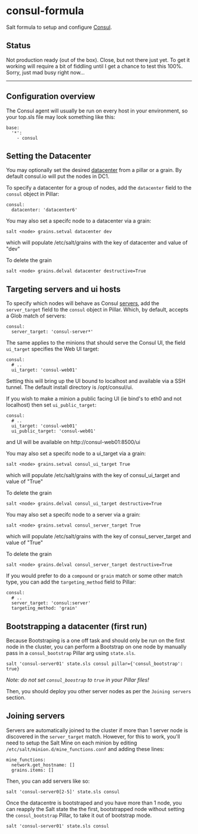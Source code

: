 # consul-formula

Salt formula to setup and configure [Consul](https://www.consul.io/docs/index.html).

## Status

Not production ready (out of the box). Close, but not there just yet. To get it working will require a bit of fiddling until I get a chance to test this 100%. Sorry, just mad busy right now...

***

## Configuration overview

The Consul agent will usually be run on every host in your environment, so your top.sls file may look something like this:

```
base:
  '*':
    - consul
```

## Setting the Datacenter

You may optionally set the desired [datacenter](https://www.consul.io/docs/guides/datacenters.html) from a pillar or a grain. By default
consul.io will put the nodes in DC1.

To specify a datacenter for a group of nodes, add the ``datacenter`` field to the ``consul`` object in Pillar:
```
consul:
  datacenter: 'datacenter6'
```

You may also set a specifc node to a datacenter via a grain:
```
salt <node> grains.setval datacenter dev
```
which will populate /etc/salt/grains with the key of datacenter and value of "dev"

To delete the grain 
```
salt <node> grains.delval datacenter destructive=True 
```

## Targeting servers and ui hosts

To specify which nodes will behave as Consul [servers](http://www.consul.io/docs/guides/servers.html), add the ``server_target`` field to the ``consul`` object in Pillar. Which, by default, accepts a Glob match of servers:

```
consul:
  server_target: 'consul-server*'
```

The same applies to the minions that should serve the Consul UI, the field ``ui_target`` specifies the Web UI target:

```
consul:
  # ..
  ui_target: 'consul-web01'
```
Setting this will bring up the UI bound to localhost and available via a SSH tunnel. The default install directory is /opt/consul/ui.

If you wish to make a minion a public facing UI (ie bind's to eth0 and not localhost) then set ``ui_public_target``:
```
consul:
  # ..
  ui_target: 'consul-web01'
  ui_public_target: 'consul-web01'
```
and UI will be available on http://consul-web01:8500/ui

You may also set a specifc node to a ui_target via a grain:
```
salt <node> grains.setval consul_ui_target True
```
which will populate /etc/salt/grains with the key of consul_ui_target and value of "True"

To delete the grain 
```
salt <node> grains.delval consul_ui_target destructive=True 
```

You may also set a specifc node to a server via a grain:
```
salt <node> grains.setval consul_server_target True
```
which will populate /etc/salt/grains with the key of consul_server_target and value of "True"

To delete the grain 
```
salt <node> grains.delval consul_server_target destructive=True 
```

If you would prefer to do a ``compound`` or ``grain`` match or some other match type, you can add the ``targeting_method`` field to Pillar:

```
consul:
  # ..
  server_target: 'consul:server'
  targeting_method: 'grain'
```

## Bootstrapping a datacenter (first run)

Because Bootstraping is a one off task and should only be run on the first node in the cluster, you can perform a Bootstrap on one node by manually pass in a ``consul_bootstrap`` Pillar arg using ``state.sls``.

```
salt 'consul-server01' state.sls consul pillar={'consul_bootstrap': true}
```

*Note: do not set ``consul_boostrap`` to ``true`` in your Pillar files!*

Then, you should deploy you other server nodes as per the ``Joining servers`` section.

## Joining servers

Servers are automatically joined to the cluster if more than 1 server node is discovered in the ``server_target`` match. However, for this to work, you'll need to setup the Salt Mine on each minion by editing ``/etc/salt/minion.d/mine_functions.conf`` and adding these lines:

```
mine_functions:
  network.get_hostname: []
  grains.items: []
```

Then, you can add servers like so:

```
salt 'consul-server0[2-5]' state.sls consul
```

Once the datacentre is bootstraped and you have more than 1 node, you can reapply the Salt state the the first, bootstrapped node without setting the ``consul_bootstrap`` Pillar, to take it out of bootstrap mode.

```
salt 'consul-server01' state.sls consul
```
